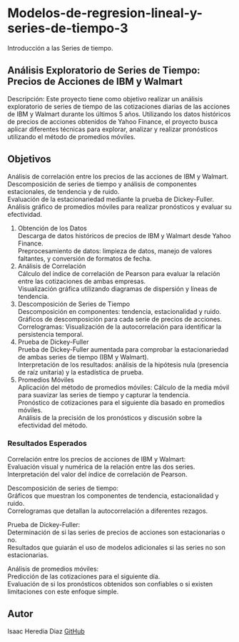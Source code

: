 # Modelos-de-regresion-lineal-y-series-de-tiempo-3
Introducción a las Series de tiempo.

## Análisis Exploratorio de Series de Tiempo: Precios de Acciones de IBM y Walmart
Descripción:
Este proyecto tiene como objetivo realizar un análisis exploratorio de series de tiempo de las cotizaciones diarias de las acciones de IBM y Walmart durante los últimos 5 años. 
Utilizando los datos históricos de precios de acciones obtenidos de Yahoo Finance, el proyecto busca aplicar diferentes técnicas para explorar, analizar y realizar pronósticos utilizando el método de promedios móviles.

## Objetivos
Análisis de correlación entre los precios de las acciones de IBM y Walmart.                                                                                 
Descomposición de series de tiempo y análisis de componentes estacionales, de tendencia y de ruido.                                                                             
Evaluación de la estacionariedad mediante la prueba de Dickey-Fuller.                                                                          
Análisis gráfico de promedios móviles para realizar pronósticos y evaluar su efectividad.                                                                               

1. Obtención de los Datos                                                                                                                        
Descarga de datos históricos de precios de IBM y Walmart desde Yahoo Finance.                                                                        
Preprocesamiento de datos: limpieza de datos, manejo de valores faltantes, y conversión de formatos de fecha.                                              
2. Análisis de Correlación                                                                                                                     
Cálculo del índice de correlación de Pearson para evaluar la relación entre las cotizaciones de ambas empresas.                                                            
Visualización gráfica utilizando diagramas de dispersión y líneas de tendencia.                                                             
3. Descomposición de Series de Tiempo                                                                                                         
Descomposición en componentes: tendencia, estacionalidad y ruido.                                                                                  
Gráficos de descomposición para cada serie de precios de acciones.                                                                                                  
Correlogramas: Visualización de la autocorrelación para identificar la persistencia temporal.                                                                                  
4. Prueba de Dickey-Fuller                                                                                                                                       
Prueba de Dickey-Fuller aumentada para comprobar la estacionariedad de ambas series de tiempo (IBM y Walmart).                                                  
Interpretación de los resultados: análisis de la hipótesis nula (presencia de raíz unitaria) y la estadística de prueba.                                                                
5. Promedios Móviles                                                                                                                          
Aplicación del método de promedios móviles: Cálculo de la media móvil para suavizar las series de tiempo y capturar la tendencia.                                                     
Pronóstico de cotizaciones para el siguiente día basado en promedios móviles.                                                                                               
Análisis de la precisión de los pronósticos y discusión sobre la efectividad del método.

### Resultados Esperados                                                                                                                                          
Correlación entre los precios de acciones de IBM y Walmart:                                                                               
Evaluación visual y numérica de la relación entre las dos series.                                                                                        
Interpretación del valor del índice de correlación de Pearson.                                                                                            

Descomposición de series de tiempo:                                                                                                                                
Gráficos que muestran los componentes de tendencia, estacionalidad y ruido.                                                                               
Correlogramas que detallan la autocorrelación a diferentes rezagos.                                                               

Prueba de Dickey-Fuller:                                                                                                                            
Determinación de si las series de precios de acciones son estacionarias o no.                                                                                              
Resultados que guiarán el uso de modelos adicionales si las series no son estacionarias.                                                                                  

Análisis de promedios móviles:                                                                                                          
Predicción de las cotizaciones para el siguiente día.                                                                                                                
Evaluación de si los pronósticos obtenidos son confiables o si existen limitaciones con este enfoque simple.                                                             

## Autor
Isaac Heredia Diaz
[GitHub](https://github.com/IsaacHD86)


